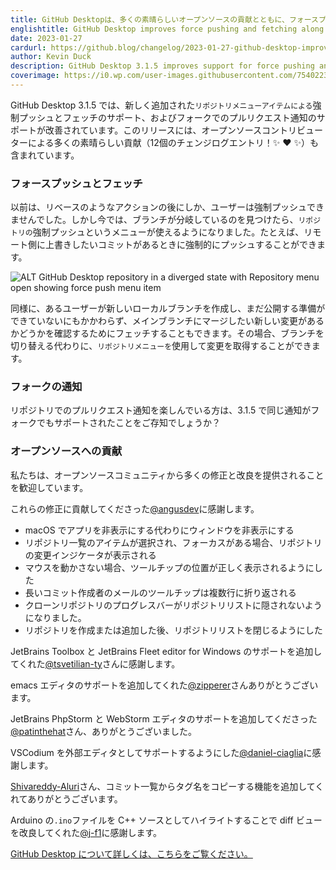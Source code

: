 ```yaml
---
title: GitHub Desktopは、多くの素晴らしいオープンソースの貢献とともに、フォースプッシュとフェッチを改善します。
englishtitle: GitHub Desktop improves force pushing and fetching along with many great open source contributions
date: 2023-01-27
cardurl: https://github.blog/changelog/2023-01-27-github-desktop-improves-force-pushing-and-fetching-along-with-many-great-open-source-contributions
author: Kevin Duck
description: GitHub Desktop 3.1.5 improves support for force pushing and fetching through the newly added Repository menu items as well as supporting pull request notifications on forks. This release also comes with many great contributions (12 changelog entries! ✨ ❤ ✨ ) from our open source contributors.
coverimage: https://i0.wp.com/user-images.githubusercontent.com/75402236/214120118-2d76588c-770e-4736-928e-b4252e2c601d.png?ssl=1
---
```


<p>GitHub Desktop 3.1.5 では、新しく追加された<code>リポジトリメニューアイテムによる</code>強制プッシュとフェッチのサポート、およびフォークでのプルリクエスト通知のサポートが改善されています。このリリースには、オープンソースコントリビューターによる多くの素晴らしい貢献（12個のチェンジログエントリ<g-emoji fallback-src="https://github.githubassets.com/images/icons/emoji/unicode/2728.png?v8" alias="sparkles">！✨</g-emoji> <g-emoji fallback-src="https://github.githubassets.com/images/icons/emoji/unicode/2764.png?v8" alias="heart"> ❤</g-emoji> <g-emoji fallback-src="https://github.githubassets.com/images/icons/emoji/unicode/2728.png?v8" alias="sparkles"> ✨）も</g-emoji>含まれています。</p>
<h3 id="force-pushing-and-fetching" id="force-pushing-and-fetching" >フォースプッシュとフェッチ<a href="#force-pushing-and-fetching" class="heading-link pl-2 text-italic text-bold" aria-label="Force-pushing and Fetching"></a></h3>
<p>以前は、リベースのようなアクションの後にしか、ユーザーは強制プッシュできませんでした。しかし今では、ブランチが分岐しているのを見つけたら、<code>リポジトリの</code>強制プッシュというメニューが使えるようになりました。たとえば、リモート側に上書きしたいコミットがあるときに強制的にプッシュすることができます。</p>
<p><img decoding="async" src="https://i0.wp.com/user-images.githubusercontent.com/75402236/214120118-2d76588c-770e-4736-928e-b4252e2c601d.png?ssl=1" alt="ALT GitHub Desktop repository in a diverged state with Repository menu open showing force push menu item" data-recalc-dims="1"></p>
<p>同様に、あるユーザーが新しいローカルブランチを作成し、まだ公開する準備ができていないにもかかわらず、メインブランチにマージしたい新しい変更があるかどうかを確認するためにフェッチすることもできます。その場合、ブランチを切り替える代わりに、<code>リポジトリメニューを</code>使用して変更を取得することができます。</p>
<h3 id="notifications-for-forks" id="notifications-for-forks" >フォークの通知<a href="#notifications-for-forks" class="heading-link pl-2 text-italic text-bold" aria-label="Notifications for Forks"></a></h3>
<p>リポジトリでのプルリクエスト通知を楽しんでいる方は、3.1.5 で同じ通知がフォークでもサポートされたことをご存知でしょうか？</p>
<h3 id="open-source-contributions" id="open-source-contributions" >オープンソースへの貢献<a href="#open-source-contributions" class="heading-link pl-2 text-italic text-bold" aria-label="Open Source Contributions"></a></h3>
<p>私たちは、オープンソースコミュニティから多くの修正と改良を提供されることを歓迎しています。</p>
<p>これらの修正に貢献してくださった<a href="https://github.com/angusdev">@angusdev</a>に感謝します。</p>
<ul>
<li>macOS でアプリを非表示にする代わりにウィンドウを非表示にする</li>
<li>リポジトリ一覧のアイテムが選択され、フォーカスがある場合、リポジトリの変更インジケータが表示される</li>
<li>マウスを動かさない場合、ツールチップの位置が正しく表示されるようにした</li>
<li>長いコミット作成者のメールのツールチップは複数行に折り返される</li>
<li>クローンリポジトリのプログレスバーがリポジトリリストに隠されないようになりました。</li>
<li>リポジトリを作成または追加した後、リポジトリリストを閉じるようにした</li>
</ul>
<p>JetBrains Toolbox と JetBrains Fleet editor for Windows のサポートを追加してくれた<a href="https://github.com/tsvetilian-ty">@tsvetilian-ty</a>さんに感謝します。</p>
<p>emacs エディタのサポートを追加してくれた<a href="https://github.com/zipperer">@zipperer</a>さんありがとうございます。</p>
<p>JetBrains PhpStorm と WebStorm エディタのサポートを追加してくださった<a href="https://github.com/patinthehat">@patinthehat</a>さん、ありがとうございました。</p>
<p>VSCodium を外部エディタとしてサポートするようにした<a href="https://github.com/daniel-ciaglia">@daniel-ciaglia</a>に感謝します。</p>
<p><a href="https://github.com/Shivareddy-Aluri">Shivareddy-Aluri</a>さん、コミット一覧からタグ名をコピーする機能を追加してくれてありがとうございます。</p>
<p>Arduino の<code>.ino</code>ファイルを C++ ソースとしてハイライトすることで diff ビューを改良してくれた<a href="https://github.com/j-f1">@j-f1</a>に感謝します。</p>
<p><a href="https://desktop.github.com">GitHub Desktop について詳しくは、こちらをご覧ください。</a></p>


